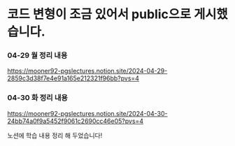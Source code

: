 # 코드 변형이 조금 있어서 public으로 게시했습니다.

### 04-29 월 정리 내용
https://mooner92-pgslectures.notion.site/2024-04-29-2859c3d38f7e4e91a165e212321f96bb?pvs=4

### 04-30 화 정리 내용
https://mooner92-pgslectures.notion.site/2024-04-30-24bb74a0f9a5452f9061c2690cc46e05?pvs=4

노션에 학습 내용 정리 해 두었습니다!

